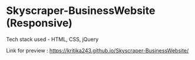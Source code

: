 # Skyscraper-BusinessWebsite (Responsive)

Tech stack used - HTML, CSS, jQuery

Link for preview : https://kritika243.github.io/Skyscraper-BusinessWebsite/
